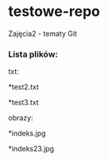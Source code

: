 # testowe-repo
Zajęcia2 - tematy Git

<h3>Lista plików:</h3>

txt:

*test2.txt

*test3.txt

obrazy:

*indeks.jpg

*indeks23.jpg
